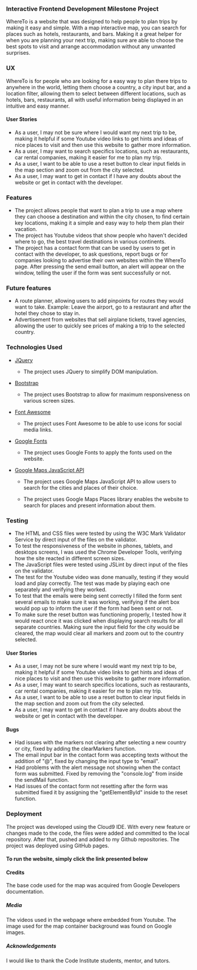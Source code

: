 ### Interactive Frontend Development Milestone Project  

WhereTo is a website that was designed to help people to plan trips by making it easy and simple. With a map interactive map, you can search for places such as hotels, restaurants, and bars. Making it a great helper for when you are planning your next trip, making sure are able to choose the best spots to visit and arrange accommodation without any unwanted surprises.

### UX

WhereTo is for people who are looking for a easy way to plan there trips to anywhere in the world, letting them choose a country, a city input bar, and a location filter, allowing them to select between different locations, such as hotels, bars, restaurants, all with useful information being displayed in an intuitive and easy manner.

#### User Stories

* As a user, I may not be sure where I would want my next trip to be, making it helpful if some Youtube video links to get hints and ideas of nice places to visit and then use this website to gather more information. 
* As a user, I may want to search specifics locations, such as restaurants, car rental companies, making it easier for me to plan my trip.
* As a user, I want to be able to use a reset button to clear input fields in the map section and zoom out from the city selected.
* As a user, I may want to get in contact if I have any doubts about the website or get in contact with the developer.

### Features

* The project allows people that want to plan a trip to use a map where they can choose a destination and within the city chosen, to find certain key locations, making it a simple and easy way to help them plan their vacation.
* The project has Youtube videos that show people who haven't decided where to go, the best travel destinations in various continents.
* The project has a contact form that can be used by users to get in contact with the developer, to ask questions, report bugs or for companies looking to advertise their own websites within the WhereTo page. After pressing the send email button, an alert will appear on the window, telling the user if the form was sent successfully or not.

### Future features 

* A route planner, allowing users to add pinpoints for routes they would want to take. Example: Leave the airport, go to a restaurant and after the hotel they chose to stay in.
* Advertisement from websites that sell airplane tickets, travel agencies, allowing the user to quickly see prices of making a trip to the selected country.

### Technologies Used

* [JQuery](https://jquery.com "JQuery Homepage")

  * The project uses JQuery to simplify DOM manipulation.    


* [Bootstrap](https://getbootstrap.com/ "Bootstrap Homepage")  

  * The project uses Bootstrap to allow for maximum responsiveness on various screen sizes.   


* [Font Awesome](https://fontawesome.com "Font Awesome Homepage")  

   * The project uses Font Awesome to be able to use icons for social media links.


* [Google Fonts ](https://fonts.google.com "Google Fonts Homepage")

  * The project uses Google Fonts to apply the fonts used on the website. 

* [Google Maps JavaScript API ](https://developers.google.com/maps/documentation/javascript/tutorial "Google Maps API")

  * The project uses Google Maps JavaScript API to allow users to search for the cities and places of their choice.
    
  * The project uses Google Maps Places library enables the website to search for places and present information about them.
 

### Testing

* The HTML and CSS files were tested by using the W3C Mark Validator Service by direct input of the files on the validator.
* To test the responsiveness of the website in phones, tablets, and desktops screens, I was used the Chrome Developer Tools, verifying how the site reacted in different screen sizes.
* The JavaScript files were tested using JSLint by direct input of the files on the validator.
* The test for the Youtube video was done manually, testing if they would load and play correctly. The test was made by playing each one separately and verifying they worked.
* To test that the emails were being sent correctly I filled the form sent several emails to make sure it was working, verifying if the alert box would pop up to inform the user if the form had been sent or not.
* To make sure the reset button was functioning properly, I tested how it would react once it was clicked when displaying search results for all separate countries. Making sure the input field for the city would be cleared, the map would clear all markers and zoom out to the country selected.

#### User Stories

* As a user, I may not be sure where I would want my next trip to be, making it helpful if some Youtube video links to get hints and ideas of nice places to visit and then use this website to gather more information. 
* As a user, I may want to search specifics locations, such as restaurants, car rental companies, making it easier for me to plan my trip.
* As a user, I want to be able to use a reset button to clear input fields in the map section and zoom out from the city selected.
* As a user, I may want to get in contact if I have any doubts about the website or get in contact with the developer.

#### Bugs

* Had issues with the markers not clearing after selecting a new country or city, fixed by adding the clearMarkers function.
* The email input bar in the contact form was accepting texts without the addition of "@", fixed by changing the input type to "email".
* Had problems with the alert message not showing when the contact form was submitted. Fixed by removing the "console.log" from inside the sendMail function.
* Had issues of the contact form not resetting after the form was submitted fixed it by assigning the "getElementById" inside to the reset function.


### Deployment

The project was developed using the Cloud9 IDE. With every new feature or changes made to the code, the files were added and committed to the local repository. After that, pushed and added to my Github repositories. The project was deployed using GitHub pages.


#### To run the website, simply click the link presented below

#### Credits

The base code used for the map was acquired from Google Developers documentation.

##### Media

The videos used in the webpage where embedded from Youtube.
The image used for the map container background was found on Google images.

##### Acknowledgements

I would like to thank the Code Institute students, mentor, and tutors.
